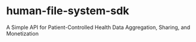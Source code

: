 # human-file-system-sdk
A Simple API for Patient-Controlled Health Data Aggregation, Sharing, and Monetization
